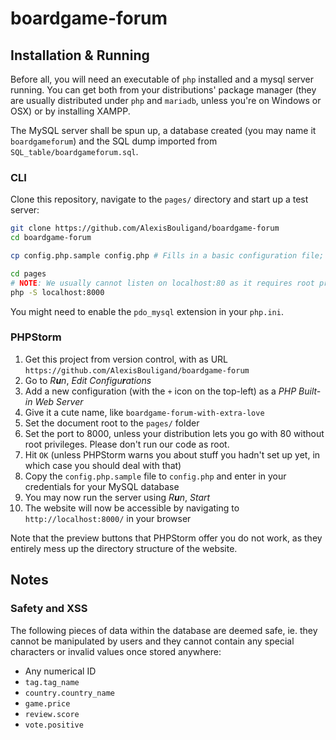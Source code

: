# boardgame-forum

## Installation & Running

Before all, you will need an executable of `php` installed and a mysql server running.
You can get both from your distributions' package manager (they are usually distributed under `php` and `mariadb`, unless you're on Windows or OSX) or by installing XAMPP.

The MySQL server shall be spun up, a database created (you may name it `boardgameforum`) and the SQL dump imported from `SQL_table/boardgameforum.sql`.

### CLI

Clone this repository, navigate to the `pages/` directory and start up a test server:

```sh
git clone https://github.com/AlexisBouligand/boardgame-forum
cd boardgame-forum

cp config.php.sample config.php # Fills in a basic configuration file; feel free to edit the new `config.php` file

cd pages
# NOTE: We usually cannot listen on localhost:80 as it requires root privileges on most distros. Please don't run our code as root.
php -S localhost:8000
```

You might need to enable the `pdo_mysql` extension in your `php.ini`.

### PHPStorm

<!--
Why are you doing this to yourself?
Why am I doing this to myself?
This whole section is nonsense, why do people think they ever need an IDE for that kind of things?
-->

1. Get this project from version control, with as URL `https://github.com/AlexisBouligand/boardgame-forum`
2. Go to *R**u**n*, *Edit Configu**r**ations*
3. Add a new configuration (with the `+` icon on the top-left) as a *PHP Built-in Web Server*
4. Give it a cute name, like `boardgame-forum-with-extra-love`
5. Set the document root to the `pages/` folder
6. Set the port to 8000, unless your distribution lets you go with 80 without root privileges. Please don't run our code as root.
7. Hit `OK` (unless PHPStorm warns you about stuff you hadn't set up yet, in which case you should deal with that)
8. Copy the `config.php.sample` file to `config.php` and enter in your credentials for your MySQL database
9. You may now run the server using *R**u**n*, *Start*
10. The website will now be accessible by navigating to `http://localhost:8000/` in your browser

Note that the preview buttons that PHPStorm offer you do not work, as they entirely mess up the directory structure of the website.

## Notes

### Safety and XSS

The following pieces of data within the database are deemed safe, ie. they cannot be manipulated by users and they cannot contain any special characters or invalid values once stored anywhere:

- Any numerical ID
- `tag.tag_name`
- `country.country_name`
- `game.price`
- `review.score`
- `vote.positive`
